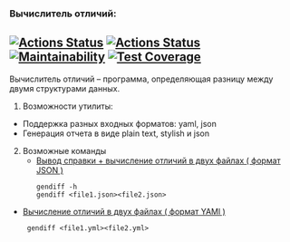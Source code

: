 ### Вычислитель отличий:
[![Actions Status](https://github.com/sonkashash/frontend-project-46/actions/workflows/hexlet-check.yml/badge.svg)](https://github.com/sonkashash/frontend-project-46/actions)
[![Actions Status](https://github.com/sonkashash/frontend-project-46/actions/workflows/main.yml/badge.svg)](https://github.com/sonkashash/frontend-project-46/actions)
[![Maintainability](https://api.codeclimate.com/v1/badges/34370a0f6e8751b804f1/maintainability)](https://codeclimate.com/github/sonkashash/frontend-project-46/maintainability)
[![Test Coverage](https://api.codeclimate.com/v1/badges/34370a0f6e8751b804f1/test_coverage)](https://codeclimate.com/github/sonkashash/frontend-project-46/test_coverage)
----------------------------------
Вычислитель отличий – программа, определяющая разницу между двумя структурами данных. 

1. Возможности утилиты:

* Поддержка разных входных форматов: yaml, json
* Генерация отчета в виде plain text, stylish и json

2. Возможные команды
   * [Вывод справки + вычисление отличий в двух файлах ( формат JSON )](https://asciinema.org/a/XwyGiQpguPxrztKLGBbgkGpWj)
     ```
     gendiff -h
     gendiff <file1.json><file2.json>
     ```

* [Вычисление отличий в двух файлах ( формат YAMl )](https://asciinema.org/a/L0LyBqMdWYMtc8gl0K4QyKSFF)
    ```
     gendiff <file1.yml><file2.yml>
     ```

     
